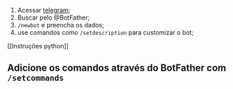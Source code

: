 1. Acessar [telegram](https://web.telegram.org/a/);
2. Buscar pelo @BotFather;
3. `/newbot` e preencha os dados;
4. use comandos como `/setdescription` para customizar o bot;

[[Instruções python]]

## Adicione os comandos através do BotFather com `/setcommands`

